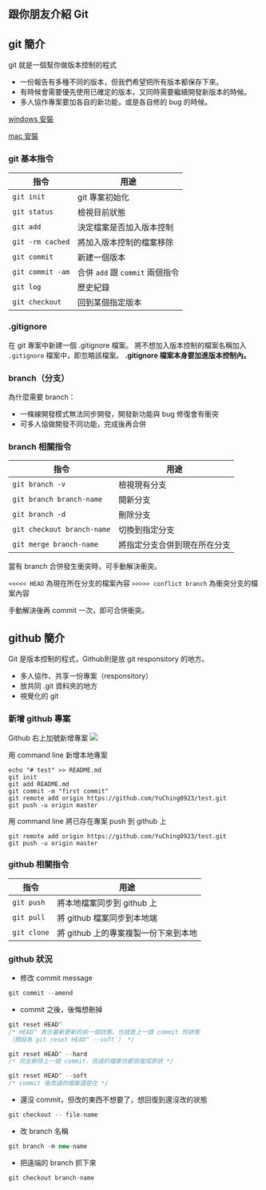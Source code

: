 ## 跟你朋友介紹 Git

## git 簡介

git 就是一個幫你做版本控制的程式

* 一份報告有多種不同的版本，但我們希望把所有版本都保存下來。
* 有時候會需要優先使用已確定的版本，又同時需要繼續開發新版本的時候。
* 多人協作專案要加各自的新功能，或是各自修的 bug 的時候。

[windows 安裝](https://git-scm.com/)

[mac 安裝](https://git-scm.com/download/mac)


### git 基本指令
| 指令 | 用途 |
| -- | -- |
| `git init` | git 專案初始化 |
| `git status` | 檢視目前狀態 |
| `git add` | 決定檔案是否加入版本控制 |
| `git -rm cached` | 將加入版本控制的檔案移除 |
| `git commit` | 新建一個版本 |
| `git commit -am` | 合併 `add` 跟 `commit` 兩個指令 |
| `git log` | 歷史紀錄 |
| `git checkout` | 回到某個指定版本 |

### .gitignore
在 git 專案中新建一個 .gitignore 檔案。
將不想加入版本控制的檔案名稱加入 `.gitignore` 檔案中，即忽略該檔案。
**.gitignore 檔案本身要加進版本控制內。**

### branch（分支）
為什麼需要 branch：
* 一條線開發模式無法同步開發，開發新功能與 bug 修復會有衝突
* 可多人協做開發不同功能，完成後再合併

### branch 相關指令
| 指令 | 用途 |
| -- | -- |
| `git branch -v` | 檢視現有分支 |
| `git branch branch-name` | 開新分支 |
| `git branch -d` | 刪除分支 |
| `git checkout branch-name` | 切換到指定分支 |
| `git merge branch-name` | 將指定分支合併到現在所在分支 |

當有 branch 合併發生衝突時，可手動解決衝突。

`<<<<< HEAD` 為現在所在分支的檔案內容
`>>>>> conflict branch` 為衝突分支的檔案內容

手動解決後再 commit 一次，即可合併衝突。


## github 簡介
Git 是版本控制的程式，Github則是放 git responsitory 的地方。
* 多人協作、共享一份專案（responsitory）
* 放共同 .git 資料夾的地方
* 視覺化的 git

### 新增 github 專案
Github 右上加號新增專案
![](https://i.imgur.com/gawLT2v.png)

用 command line 新增本地專案
```
echo "# test" >> README.md
git init
git add README.md
git commit -m "first commit"
git remote add origin https://github.com/YuChing0923/test.git
git push -u origin master
```
用 command line 將已存在專案 push 到 github 上
```
git remote add origin https://github.com/YuChing0923/test.git
git push -u origin master
```

### github 相關指令
| 指令 | 用途 |
| -- | -- |
| `git push` | 將本地檔案同步到 github 上 |
| `git pull` | 將 github 檔案同步到本地端 |
| `git clone` | 將 github 上的專案複製一份下來到本地 |

### github 狀況
* 修改 commit message
``` js
git commit --amend
```

* commit 之後，後悔想刪掉

``` js
git reset HEAD^
/* HEAD^ 表示最新更新的前一個狀態，也就是上一個 commit 的狀態
（預設為`git reset HEAD^ --soft`） */
```

``` js
git reset HEAD^ --hard
/* 完全刪除上一個 commit，改過的檔案也都恢復成原狀 */
```

``` js
git reset HEAD^ --soft
/* commit 後改過的檔案還是在 */
```

* 還沒 commit，但改的東西不想要了，想回復到還沒改的狀態
``` js
git checkout -- file-name
```

* 改 branch 名稱
``` js
git branch -m new-name
```

* 把遠端的 branch 抓下來
``` js
git checkout branch-name
```
